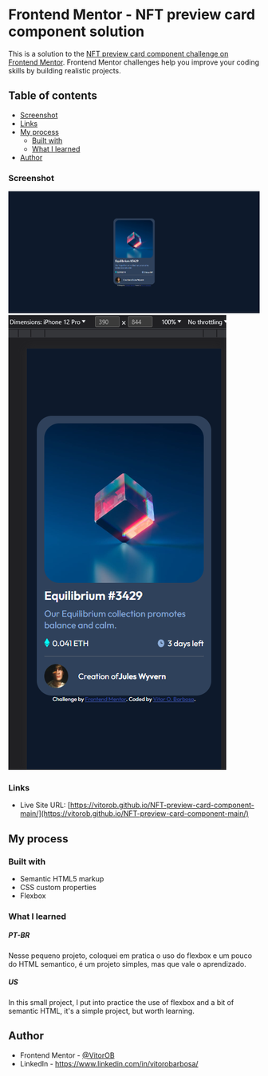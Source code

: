 # Frontend Mentor - NFT preview card component solution

This is a solution to the [NFT preview card component challenge on Frontend Mentor](https://www.frontendmentor.io/challenges/nft-preview-card-component-SbdUL_w0U). Frontend Mentor challenges help you improve your coding skills by building realistic projects. 

## Table of contents

  - [Screenshot](#screenshot)
  - [Links](#links)
- [My process](#my-process)
  - [Built with](#built-with)
  - [What I learned](#what-i-learned)
- [Author](#author)


### Screenshot

![](./images/screenshot_desktop.png)
![](./images/Screenshot_mobile.png)


### Links

- Live Site URL: [https://vitorob.github.io/NFT-preview-card-component-main/](https://vitorob.github.io/NFT-preview-card-component-main/)

## My process

### Built with

- Semantic HTML5 markup
- CSS custom properties
- Flexbox


### What I learned

##### PT-BR
Nesse pequeno projeto, coloquei em pratica o uso do flexbox e um pouco do HTML semantico, é um projeto simples, mas que vale o aprendizado.

##### US
In this small project, I put into practice the use of flexbox and a bit of semantic HTML, it's a simple project, but worth learning.


## Author

- Frontend Mentor - [@VitorOB](https://www.frontendmentor.io/profile/VitorOB)
- LinkedIn - https://www.linkedin.com/in/vitorobarbosa/

